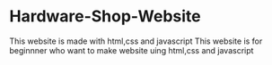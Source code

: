 # Hardware-Shop-Website
This website is made with html,css and javascript
This website is for beginnner who want to make website uing html,css and javascript
